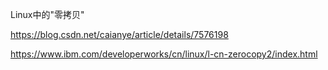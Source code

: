 Linux中的"零拷贝"

https://blog.csdn.net/caianye/article/details/7576198

https://www.ibm.com/developerworks/cn/linux/l-cn-zerocopy2/index.html